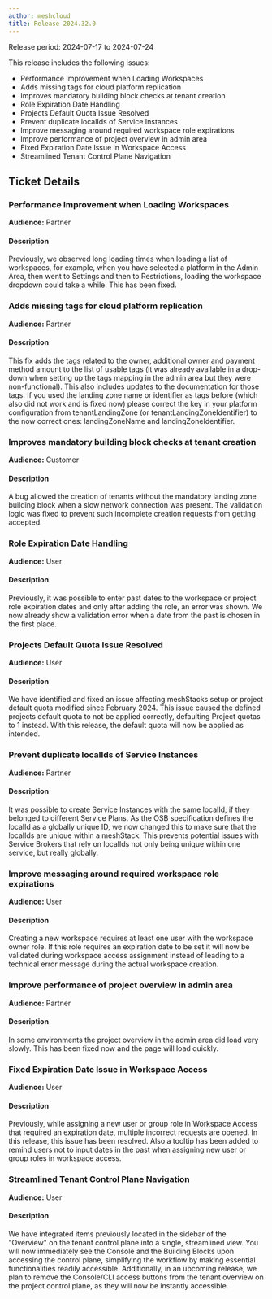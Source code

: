 ```yaml
---
author: meshcloud
title: Release 2024.32.0
---
```


Release period: 2024-07-17 to 2024-07-24

This release includes the following issues:
* Performance Improvement when Loading Workspaces
* Adds missing tags for cloud platform replication
* Improves mandatory building block checks at tenant creation
* Role Expiration Date Handling
* Projects Default Quota Issue Resolved
* Prevent duplicate localIds of Service Instances
* Improve messaging around required workspace role expirations
* Improve performance of project overview in admin area
* Fixed Expiration Date Issue in Workspace Access
* Streamlined Tenant Control Plane Navigation
<!--truncate-->

## Ticket Details
### Performance Improvement when Loading Workspaces
**Audience:** Partner<br>

#### Description
Previously, we observed long loading times when loading a list of workspaces,
for example, when you have selected a platform in the Admin Area, then went
to Settings and then to Restrictions, loading the workspace dropdown could
take a while. This has been fixed.

### Adds missing tags for cloud platform replication
**Audience:** Partner<br>

#### Description
This fix adds the tags related to the owner, additional owner and payment method amount
to the list of usable tags (it was already available in a drop-down when setting up the 
tags mapping in the admin area but they were non-functional).
This also includes updates to the documentation for those tags.
If you used the landing zone name or identifier as tags before (which also did not work 
and is fixed now) please correct the key in your platform configuration from 
tenantLandingZone (or tenantLandingZoneIdentifier) to the now correct ones: landingZoneName 
and landingZoneIdentifier.

### Improves mandatory building block checks at tenant creation
**Audience:** Customer<br>

#### Description
A bug allowed the creation of tenants without the mandatory landing zone building block
when a slow network connection was present.
The validation logic was fixed to prevent such incomplete creation requests from getting
accepted.

### Role Expiration Date Handling
**Audience:** User<br>

#### Description
Previously, it was possible to enter past dates to the workspace or project role expiration dates and only after adding the role, an 
error was shown. We now already show a validation error when a date from the past is chosen in the first place.

### Projects Default Quota Issue Resolved
**Audience:** User<br>

#### Description
We have identified and fixed an issue affecting meshStacks setup or project default quota modified since February 2024. This issue caused the 
defined projects default quota to not be applied correctly, defaulting Project quotas to 1 instead. With this release, the default 
quota will now be applied as intended.

### Prevent duplicate localIds of Service Instances
**Audience:** Partner<br>

#### Description
It was possible to create Service Instances with the same localId, if they belonged to different
Service Plans. As the OSB specification defines the localId as a globally unique ID, we now changed
this to make sure that the localIds are unique within a meshStack. This prevents potential issues
with Service Brokers that rely on localIds not only being unique within one service, but really 
globally.

### Improve messaging around required workspace role expirations
**Audience:** User<br>

#### Description
Creating a new workspace requires at least one user with the workspace owner role.
If this role requires an expiration date to be set it will now be validated during workspace access assignment instead of leading to a technical error message during the actual workspace creation.

### Improve performance of project overview in admin area
**Audience:** Partner<br>

#### Description
In some environments the project overview in the admin area did load very slowly. This has been fixed
now and the page will load quickly.

### Fixed Expiration Date Issue in Workspace Access
**Audience:** User<br>

#### Description
Previously, while assigning a new user or group role in Workspace Access that required an expiration date, multiple incorrect 
requests are opened. In this release, this issue has been resolved. Also a tooltip has been added to remind users not to input 
dates in the past when assigning new user or group roles in workspace access.

### Streamlined Tenant Control Plane Navigation
**Audience:** User<br>

#### Description
We have integrated items previously located in the sidebar of the "Overview" on the tenant control plane into a single, streamlined view. You will now immediately see the Console and the Building Blocks upon accessing the control plane, simplifying the workflow by making essential functionalities readily accessible. Additionally, in an upcoming release, we plan to remove the Console/CLI access buttons from the tenant overview on the project control plane, as they will now be instantly accessible.

